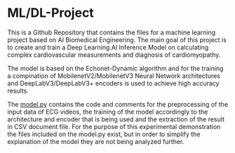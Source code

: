 # ML/DL-Project

This is a Github Repository that contains the files for a machine learning project based on AI Biomedical Engineering. The main goal of this project is to create and train a Deep Learning AI Inference Model on calculating complex cardiovascular measurements and diagnosis of cardiomyopathy. 

The model is based on the Echonet-Dynamic algorithm and for the training a compination of MobilenetV2/MobilenetV3 Neural Network architectures and DeepLabV3/DeepLabV3+ encoders is used to achieve high accuracy results.

The [model.py](https://github.com/George-Sakellariou/Machine-Learning-Project/blob/main/model.py) contains the code and comments for the preprocessing of the input data of ECG videos, the training of the model accordingly to the architecture and encoder that is being used and the extraction of the result in CSV document file. For the purpose of this experimental demonstration the files included on the model.py exist, but in order to simplify the explanation of the model they are not being analyzed further.

